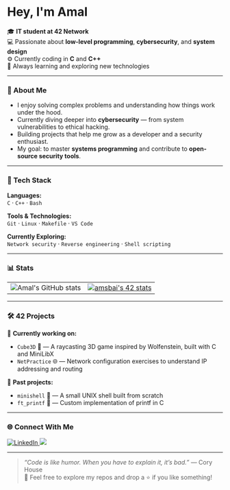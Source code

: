 #  Hey, I'm Amal  

🎓 **IT student at 42 Network**  
💻 Passionate about **low-level programming**, **cybersecurity**, and **system design**  
⚙️ Currently coding in **C** and **C++**  
🚀 Always learning and exploring new technologies  

---

### 🧠 About Me
-  I enjoy solving complex problems and understanding how things work under the hood.  
-  Currently diving deeper into **cybersecurity** — from system vulnerabilities to ethical hacking.  
-  Building projects that help me grow as a developer and a security enthusiast.  
-  My goal: to master **systems programming** and contribute to **open-source security tools**.  

---

### 🧰 Tech Stack

**Languages:**  
`C` · `C++` · `Bash`

**Tools & Technologies:**  
`Git` · `Linux` · `Makefile` · `VS Code`

**Currently Exploring:**  
`Network security` · `Reverse engineering` · `Shell scripting`

---

### 📊 Stats

<p align="center">
  <table>
    <tr>
      <td align="center">
        <img src="https://github-readme-stats.vercel.app/api?username=Yoneva&show_icons=true&theme=tokyonight" alt="Amal's GitHub stats" />
      </td>
      <td align="center">
        <a href="https://github.com/oakoudad/badge42">
          <img src="https://badge.mediaplus.ma/greenbinary/amsbai" alt="amsbai's 42 stats" />
        </a>
      </td>
    </tr>
  </table>
</p>

---

### 🛠️ 42 Projects
🚧 **Currently working on:**  
- `Cube3D` 🧊 — A raycasting 3D game inspired by Wolfenstein, built with C and MiniLibX  
- `NetPractice` 🌐 — Network configuration exercises to understand IP addressing and routing  

🧠 **Past projects:**  
- `minishell` 🐚 — A small UNIX shell built from scratch  
- `ft_printf` 🧵 — Custom implementation of printf in C  

---

### 🌐 Connect With Me

<p align="left">
  <a href="https://www.linkedin.com/in/amal-sbai/" target="_blank">
  <img src="https://img.shields.io/badge/LinkedIn-0A66C2?style=for-the-badge&logo=linkedin&logoColor=white" alt="LinkedIn"/>
</a>
  <a href="mailto:sbaiamal988@gmail.com">
    <img src="https://img.shields.io/badge/Email-D14836?style=for-the-badge&logo=gmail&logoColor=white"/>
  </a>
</p>

---

> *“Code is like humor. When you have to explain it, it’s bad.”* — Cory House  
> 💬 Feel free to explore my repos and drop a ⭐ if you like something!


